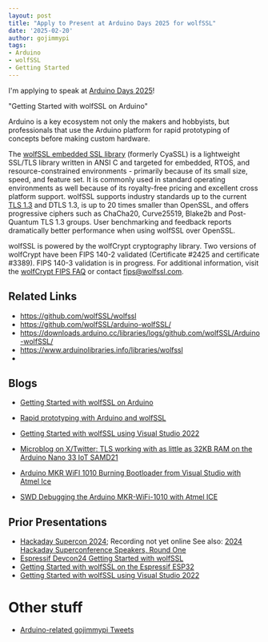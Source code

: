 ```yaml
---
layout: post
title: "Apply to Present at Arduino Days 2025 for wolfSSL"
date: '2025-02-20'
author: gojimmypi
tags:
- Arduino
- wolfSSL
- Getting Started
---
```


I'm applying to speak at [Arduino Days 2025](https://days.arduino.cc/)!

"Getting Started with wolfSSL on Arduino"

Arduino is a key ecosystem not only the makers and hobbyists, but professionals that use the Arduino platform for rapid prototyping of concepts before making custom hardware.

The [wolfSSL embedded SSL library](https://www.wolfssl.com/products/wolfssl/)
(formerly CyaSSL) is a lightweight SSL/TLS library written in ANSI C and
targeted for embedded, RTOS, and resource-constrained environments - primarily
because of its small size, speed, and feature set.  It is commonly used in
standard operating environments as well because of its royalty-free pricing
and excellent cross platform support. wolfSSL supports industry standards up
to the current [TLS 1.3](https://www.wolfssl.com/tls13) and DTLS 1.3, is up to
20 times smaller than OpenSSL, and offers progressive ciphers such as ChaCha20,
Curve25519, Blake2b and Post-Quantum TLS 1.3 groups. User benchmarking and
feedback reports dramatically better performance when using wolfSSL over
OpenSSL.

wolfSSL is powered by the wolfCrypt cryptography library. Two versions of
wolfCrypt have been FIPS 140-2 validated (Certificate #2425 and
certificate #3389). FIPS 140-3 validation is in progress. For additional
information, visit the [wolfCrypt FIPS FAQ](https://www.wolfssl.com/license/fips/)
or contact fips@wolfssl.com.

## Related Links

- https://github.com/wolfSSL/wolfssl
- https://github.com/wolfSSL/arduino-wolfSSL/
- https://downloads.arduino.cc/libraries/logs/github.com/wolfSSL/Arduino-wolfSSL/
- https://www.arduinolibraries.info/libraries/wolfssl
-

## Blogs

- [Getting Started with wolfSSL on Arduino](https://www.wolfssl.com/getting-started-with-wolfssl-on-arduino/)
- [Rapid prototyping with Arduino and wolfSSL](https://www.wolfssl.com/rapid-prototyping-with-arduino-and-wolfssl/)
- [Getting Started with wolfSSL using Visual Studio 2022](https://www.wolfssl.com/getting-started-with-wolfssl-using-visual-studio-2022/)
- [Microblog on X/Twitter: TLS working with as little as 32KB RAM on the Arduino Nano 33 IoT SAMD21](https://x.com/gojimmypi/status/1765449044669923814)

- [Arduino MKR WiFI 1010 Burning Bootloader from Visual Studio with Atmel Ice](https://gojimmypi.github.io/arduino-mkr-wifi-1010-bootloader/)
- [SWD Debugging the Arduino MKR-WiFi-1010 with Atmel ICE](https://gojimmypi.github.io/swd-debugging-arduino-mkr-wifi-1010/)

## Prior Presentations

- [Hackaday Supercon 2024](https://hackaday.io/superconference/speakers.html); Recording not yet online See also: [2024 Hackaday Superconference Speakers, Round One](https://hackaday.com/2024/09/17/2024-hackaday-superconference-speakers-round-one/)
- [Espressif Devcon24 Getting Started with wolfSSL](https://www.youtube.com/watch?v=04DGXkZ1IC4)
- [Getting Started with wolfSSL on the Espressif ESP32](https://www.youtube.com/watch?v=CzwA3ZBZBZ8)
- [Getting Started with wolfSSL using Visual Studio 2022](https://www.youtube.com/watch?v=xD3AWFmg-Vo)

# Other stuff

- [Arduino-related gojimmypi Tweets](https://www.google.com/search?q=gojimmypi+arduino+site%3Ax.com)
